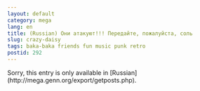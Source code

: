 ```yaml
---
layout: default
category: mega
lang: en
title: (Russian) Они атакуют!!! Передайте, пожалуйста, соль
slug: crazy-daisy
tags: baka-baka friends fun music punk retro 
postid: 292
---
```

<p>Sorry, this entry is only available in [Russian](http://mega.genn.org/export/getposts.php).</p>